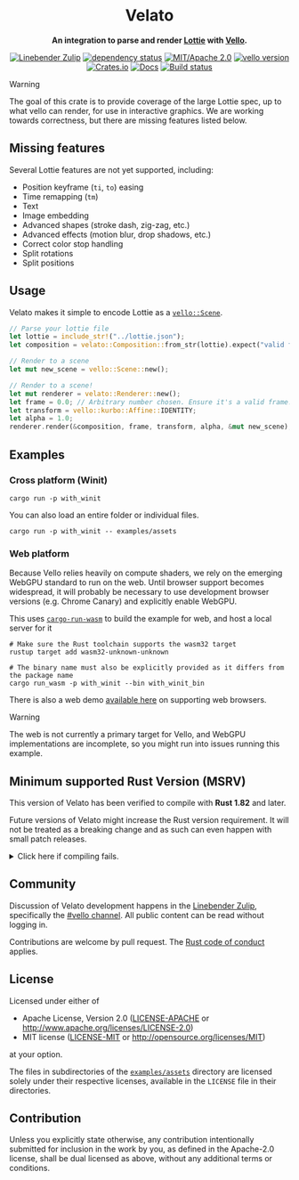 <div align="center">

# Velato

**An integration to parse and render [Lottie](https://lottie.github.io/) with [Vello](https://vello.dev).**

[![Linebender Zulip](https://img.shields.io/badge/Linebender-%23vello-blue?logo=Zulip)](https://xi.zulipchat.com/#narrow/stream/197075-vello)
[![dependency status](https://deps.rs/repo/github/linebender/velato/status.svg)](https://deps.rs/repo/github/linebender/velato)
[![MIT/Apache 2.0](https://img.shields.io/badge/license-MIT%2FApache-blue.svg)](#license)
[![vello version](https://img.shields.io/badge/vello-v0.4.0-purple.svg)](https://crates.io/crates/vello)\
[![Crates.io](https://img.shields.io/crates/v/velato.svg)](https://crates.io/crates/velato)
[![Docs](https://docs.rs/velato/badge.svg)](https://docs.rs/velato)
[![Build status](https://github.com/linebender/velato/workflows/CI/badge.svg)](https://github.com/linebender/velato/actions)

</div>

> [!WARNING]
> The goal of this crate is to provide coverage of the large Lottie spec, up to what vello can render, for use in interactive graphics. We are working towards correctness, but there are missing features listed below.

## Missing features

Several Lottie features are not yet supported, including:

- Position keyframe (`ti`, `to`) easing
- Time remapping (`tm`)
- Text
- Image embedding
- Advanced shapes (stroke dash, zig-zag, etc.)
- Advanced effects (motion blur, drop shadows, etc.)
- Correct color stop handling
- Split rotations
- Split positions

## Usage

Velato makes it simple to encode Lottie as a [`vello::Scene`](https://docs.rs/vello/*/vello/struct.Scene.html).

```rust
// Parse your lottie file
let lottie = include_str!("../lottie.json");
let composition = velato::Composition::from_str(lottie).expect("valid file");

// Render to a scene
let mut new_scene = vello::Scene::new();

// Render to a scene!
let mut renderer = velato::Renderer::new();
let frame = 0.0; // Arbitrary number chosen. Ensure it's a valid frame!
let transform = vello::kurbo::Affine::IDENTITY;
let alpha = 1.0;
renderer.render(&composition, frame, transform, alpha, &mut new_scene);
```

## Examples

### Cross platform (Winit)

```shell
cargo run -p with_winit
```

You can also load an entire folder or individual files.

```shell
cargo run -p with_winit -- examples/assets
```

### Web platform

Because Vello relies heavily on compute shaders, we rely on the emerging WebGPU standard to run on the web.
Until browser support becomes widespread, it will probably be necessary to use development browser versions (e.g. Chrome Canary) and explicitly enable WebGPU.

This uses [`cargo-run-wasm`](https://github.com/rukai/cargo-run-wasm) to build the example for web, and host a local server for it

```shell
# Make sure the Rust toolchain supports the wasm32 target
rustup target add wasm32-unknown-unknown

# The binary name must also be explicitly provided as it differs from the package name
cargo run_wasm -p with_winit --bin with_winit_bin
```

There is also a web demo [available here](https://linebender.github.io/velato) on supporting web browsers.

> [!WARNING]
> The web is not currently a primary target for Vello, and WebGPU implementations are incomplete, so you might run into issues running this example.

## Minimum supported Rust Version (MSRV)

This version of Velato has been verified to compile with **Rust 1.82** and later.

Future versions of Velato might increase the Rust version requirement.
It will not be treated as a breaking change and as such can even happen with small patch releases.

<details>
<summary>Click here if compiling fails.</summary>

As time has passed, some of Velato's dependencies could have released versions with a higher Rust requirement.
If you encounter a compilation issue due to a dependency and don't want to upgrade your Rust toolchain, then you could downgrade the dependency.

```sh
# Use the problematic dependency's name and version
cargo update -p package_name --precise 0.1.1
```

</details>

## Community

Discussion of Velato development happens in the [Linebender Zulip](https://xi.zulipchat.com/), specifically the [#vello channel](https://xi.zulipchat.com/#narrow/channel/197075-vello). All public content can be read without logging in.

Contributions are welcome by pull request. The [Rust code of conduct](https://www.rust-lang.org/policies/code-of-conduct) applies.

## License

Licensed under either of

- Apache License, Version 2.0
   ([LICENSE-APACHE](LICENSE-APACHE) or <http://www.apache.org/licenses/LICENSE-2.0>)
- MIT license
   ([LICENSE-MIT](LICENSE-MIT) or <http://opensource.org/licenses/MIT>)

at your option.

The files in subdirectories of the [`examples/assets`](/examples/assets) directory are licensed solely under
their respective licenses, available in the `LICENSE` file in their directories.

## Contribution

Unless you explicitly state otherwise, any contribution intentionally submitted
for inclusion in the work by you, as defined in the Apache-2.0 license, shall be
dual licensed as above, without any additional terms or conditions.
